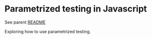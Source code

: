 # Parametrized testing in Javascript

See parent [README](../README.md)

Exploring how to use parametrized testing.

